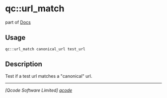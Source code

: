 qc::url_match
=============

part of [Docs](.)

Usage
-----
`qc::url_match canonical_url test_url`

Description
-----------
Test if a test url matches a "canonical" url.

----------------------------------
*[Qcode Software Limited] [qcode]*

[qcode]: http://www.qcode.co.uk "Qcode Software"